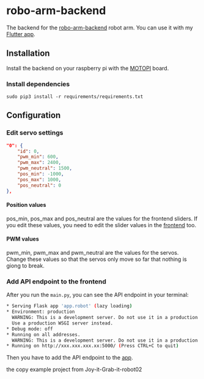 # robo-arm-backend
The backend for the [robo-arm-backend](https://joy-it.net/en/products/Robot02) robot arm. You can use it with my [Flutter app](https://github.com/floodoo/Joy-it-Grab-it-robot02-frontend).

## Installation
Install the backend on your raspberry pi with the [MOTOPI](https://joy-it.net/en/products/RB-Moto3) board.
### Install dependencies
`sudo pip3 install -r requirements/requirements.txt`
## Configuration
### Edit servo settings
```json
"0": {
    "id": 0,
    "pwm_min": 600,
    "pwm_max": 2400,
    "pwm_neutral": 1500,
    "pos_min": -1000,
    "pos_max": 1000,
    "pos_neutral": 0
},
```
#### Position values
pos_min, pos_max and pos_neutral are the values for the frontend sliders. If you edit these values, you need to edit the slider values in the [frontend](https://github.com/floodoo/Joy-it-Grab-it-robot02-frontend/blob/b8bc27be15e0c590dce074ef678c046d23221934/lib/ui/screens/home/widgets/control_slider.dart#L87) too.

#### PWM values
pwm_min, pwm_max and pwm_neutral are the values for the servos. Change these values so that the servos only move so far that nothing is giong to break.
### Add API endpoint to the frontend
After you run the `main.py`, you can see the API endpoint in your terminal:
```bash
* Serving Flask app 'app.robot' (lazy loading)
* Environment: production
  WARNING: This is a development server. Do not use it in a production deployment.
  Use a production WSGI server instead.
* Debug mode: off
* Running on all addresses.
  WARNING: This is a development server. Do not use it in a production deployment.
* Running on http://xxx.xxx.xxx.xx:5000/ (Press CTRL+C to quit)
```
Then you have to add the API endpoint to the [app](https://github.com/floodoo/Joy-it-Grab-it-robot02-frontend#select-your-api-endpoint).

the copy example project from Joy-it-Grab-it-robot02